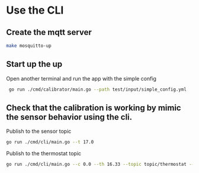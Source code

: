 # Use the CLI

## Create the mqtt server
```bash
make mosquitto-up
```

## Start up the up
Open another terminal and run the app with the simple config
```bash
 go run ./cmd/calibrator/main.go --path test/input/simple_config.yml
```

## Check that the calibration is working by mimic the sensor behavior using the cli.

Publish to the sensor topic
```bash
go run ./cmd/cli/main.go --t 17.0
```

Publish to the thermostat topic
```bash
go run ./cmd/cli/main.go --c 0.0 --th 16.33 --topic topic/thermostat --isth true
```
